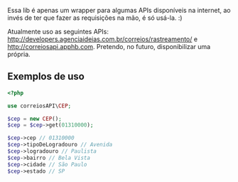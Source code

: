 Essa lib é apenas um wrapper para algumas APIs disponíveis na internet, ao invés de ter que fazer as requisições na mão, é só usá-la. :)  

Atualmente uso as seguintes APIs: http://developers.agenciaideias.com.br/correios/rastreamento/ e http://correiosapi.apphb.com. Pretendo, no futuro, disponibilizar uma própria.  

## Exemplos de uso  

```php
<?php

use correiosAPI\CEP;

$cep = new CEP();
$cep = $cep->get(01310000);

$cep->cep // 01310000
$cep->tipoDeLogradouro // Avenida
$cep->logradouro // Paulista
$cep->bairro // Bela Vista
$cep->cidade // São Paulo
$cep->estado // SP

```

